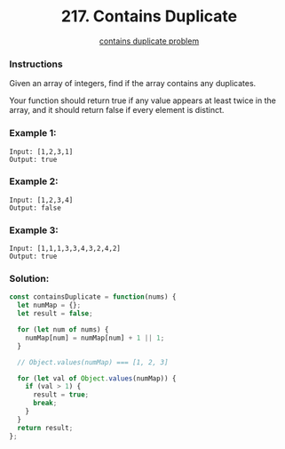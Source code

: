 <div align="center">  
  <h1>217. Contains Duplicate</h1>
  <a href="https://leetcode.com/problems/contains-duplicate/">contains duplicate problem</a>
</div>

### Instructions

Given an array of integers, find if the array contains any duplicates.

Your function should return true if any value appears at least twice in the array, and it should return false if every element is distinct.

### Example 1:

```shell
Input: [1,2,3,1]
Output: true
```

### Example 2:

```shell
Input: [1,2,3,4]
Output: false
```

### Example 3:

```shell
Input: [1,1,1,3,3,4,3,2,4,2]
Output: true
```

### Solution:

```javascript
const containsDuplicate = function(nums) {
  let numMap = {};
  let result = false;

  for (let num of nums) {
    numMap[num] = numMap[num] + 1 || 1;
  }

  // Object.values(numMap) === [1, 2, 3]

  for (let val of Object.values(numMap)) {
    if (val > 1) {
      result = true;
      break;
    }
  }
  return result;
};
```
